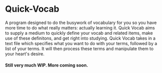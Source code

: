 # Quick-Vocab
A program designed to do the busywork of vocabulary for you so you have more time to do what really matters: 
actually learning it. Quick Vocab aims to supply a medium to quickly define your vocab and related items, make
use of these definitons, and get right into studying. Quick Vocab takes in a text file which specifies what you
want to do with your terms, followed by a list of your terms. It will then process these terms and manipulate them
to your heart's desire.

#### Still very much WIP. More coming soon. 
